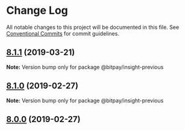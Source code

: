 # Change Log

All notable changes to this project will be documented in this file.
See [Conventional Commits](https://conventionalcommits.org) for commit guidelines.

## [8.1.1](https://github.com/bitpay/multicore/compare/v8.1.0...v8.1.1) (2019-03-21)

**Note:** Version bump only for package @bitpay/insight-previous

## [8.1.0](https://github.com/bitpay/multicore/compare/v5.0.0-beta.44...v8.1.0) (2019-02-27)

**Note:** Version bump only for package @bitpay/insight-previous

## [8.0.0](https://github.com/bitpay/multicore/compare/v5.0.0-beta.44...v8.0.0) (2019-02-27)
